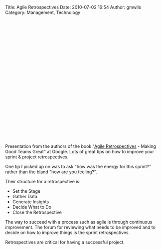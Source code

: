Title: Agile Retrospectives
Date: 2010-07-02 16:54
Author: gmwils
Category: Management, Technology

<object width="480" height="385"><param name="movie" value="http://www.youtube.com/v/qqtPZYigfNI&amp;hl=en_US&amp;fs=1"></param><param name="allowFullScreen" value="true"></param><param name="allowscriptaccess" value="always"></param><embed src="http://www.youtube.com/v/qqtPZYigfNI&amp;hl=en_US&amp;fs=1" type="application/x-shockwave-flash" allowscriptaccess="always" allowfullscreen="true" width="480" height="385"></embed></object>

</p>

Presentation from the authors of the book "[Agile Retrospectives][] -
Making Good Teams Great" at Google. Lots of great tips on how to improve
your sprint & project retrospectives.

</p>

One tip I picked up on was to ask "how was the energy for this sprint?"
rather than the bland "how are you feeling?".

</p>

Their structure for a retrospective is:

</p>

-   Set the Stage
-   Gather Data
-   Generate Insights
-   Decide What to Do
-   Close the Retrospective

</p>

The way to succeed with a process such as agile is through continuous
improvement. The forum for reviewing what needs to be improved and to
decide on how to improve things is the sprint retrospectives.

</p>

Retrospectives are critical for having a successful project.

</p>

  [Agile Retrospectives]: http://www.amazon.com/Agile-Retrospectives-Making-Teams-Great/dp/0977616649/ref=sr_1_1?ie=UTF8&s=books&qid=1278053670&sr=8-1
